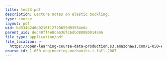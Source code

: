 ```yaml
---
title: lec33.pdf
description: Lecture notes on elastic buckling.
type: course
layout: pdf
uid: bd534b246d9216f12720659d93934e6c
parent_uid: dec40ff4e8ca636fc6dbd88880914a96
file_type: application/pdf
file_location: >-
  https://open-learning-course-data-production.s3.amazonaws.com/1-050-engineering-mechanics-i-fall-2007/bd534b246d9216f12720659d93934e6c_lec33.pdf
course_id: 1-050-engineering-mechanics-i-fall-2007
---
```

